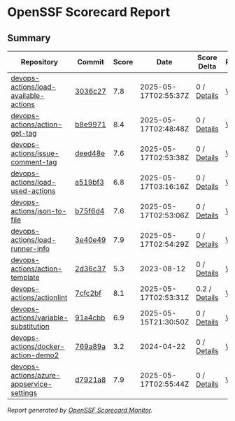 # OpenSSF Scorecard Report

## Summary

| Repository | Commit | Score | Date | Score Delta | Report | StepSecurity |
| -- | -- | -- | -- | -- | -- | -- |
| [devops-actions/load-available-actions](https://github.com/devops-actions/load-available-actions) | [3036c27](https://github.com/devops-actions/load-available-actions/commit/3036c275cf5c5f5134789496ccfd4edd8b62573a) | 7.8 | 2025-05-17T02:55:37Z | 0 / [Details](https://ossf.github.io/scorecard-visualizer/#/projects/github.com/devops-actions/load-available-actions/compare/96ed1b857da7c499ecbd5d327b1971dfad4ff943/3036c275cf5c5f5134789496ccfd4edd8b62573a) | [View](https://ossf.github.io/scorecard-visualizer/#/projects/github.com/devops-actions/load-available-actions/commit/3036c275cf5c5f5134789496ccfd4edd8b62573a) | [Fix it](https://app.stepsecurity.io/securerepo?repo=devops-actions/load-available-actions) |
| [devops-actions/action-get-tag](https://github.com/devops-actions/action-get-tag) | [b8e9971](https://github.com/devops-actions/action-get-tag/commit/b8e9971f3d2087847233257621b450327ed28bfa) | 8.4 | 2025-05-17T02:48:48Z | 0 / [Details](https://ossf.github.io/scorecard-visualizer/#/projects/github.com/devops-actions/action-get-tag/compare/52aa34b6496726a7a477881854f375221de067b4/b8e9971f3d2087847233257621b450327ed28bfa) | [View](https://ossf.github.io/scorecard-visualizer/#/projects/github.com/devops-actions/action-get-tag/commit/b8e9971f3d2087847233257621b450327ed28bfa) | [Fix it](https://app.stepsecurity.io/securerepo?repo=devops-actions/action-get-tag) |
| [devops-actions/issue-comment-tag](https://github.com/devops-actions/issue-comment-tag) | [deed48e](https://github.com/devops-actions/issue-comment-tag/commit/deed48ec3499a905d703f47ed6075b49476ddfe7) | 7.6 | 2025-05-17T02:53:38Z | 0 / [Details](https://ossf.github.io/scorecard-visualizer/#/projects/github.com/devops-actions/issue-comment-tag/compare/caffba960a2eae312903d35317990ffde2edb809/deed48ec3499a905d703f47ed6075b49476ddfe7) | [View](https://ossf.github.io/scorecard-visualizer/#/projects/github.com/devops-actions/issue-comment-tag/commit/deed48ec3499a905d703f47ed6075b49476ddfe7) | [Fix it](https://app.stepsecurity.io/securerepo?repo=devops-actions/issue-comment-tag) |
| [devops-actions/load-used-actions](https://github.com/devops-actions/load-used-actions) | [a519bf3](https://github.com/devops-actions/load-used-actions/commit/a519bf33f89adf7ea0e77391fe3b672d3a808d40) | 6.8 | 2025-05-17T03:16:16Z | 0 / [Details](https://ossf.github.io/scorecard-visualizer/#/projects/github.com/devops-actions/load-used-actions/compare/b9cc16598fd31325990742f7dc74f6ab3ac92d4c/a519bf33f89adf7ea0e77391fe3b672d3a808d40) | [View](https://ossf.github.io/scorecard-visualizer/#/projects/github.com/devops-actions/load-used-actions/commit/a519bf33f89adf7ea0e77391fe3b672d3a808d40) | [Fix it](https://app.stepsecurity.io/securerepo?repo=devops-actions/load-used-actions) |
| [devops-actions/json-to-file](https://github.com/devops-actions/json-to-file) | [b75f6d4](https://github.com/devops-actions/json-to-file/commit/b75f6d44a0177e9f5ba96d1049f366417fa97d83) | 7.6 | 2025-05-17T02:53:06Z | 0 / [Details](https://ossf.github.io/scorecard-visualizer/#/projects/github.com/devops-actions/json-to-file/compare/da84aed177655bb63f4183768f270595a6b6bf83/b75f6d44a0177e9f5ba96d1049f366417fa97d83) | [View](https://ossf.github.io/scorecard-visualizer/#/projects/github.com/devops-actions/json-to-file/commit/b75f6d44a0177e9f5ba96d1049f366417fa97d83) | [Fix it](https://app.stepsecurity.io/securerepo?repo=devops-actions/json-to-file) |
| [devops-actions/load-runner-info](https://github.com/devops-actions/load-runner-info) | [3e40e49](https://github.com/devops-actions/load-runner-info/commit/3e40e490671f24ed2c9a0e055ae6a81b414942c2) | 7.9 | 2025-05-17T02:54:29Z | 0 / [Details](https://ossf.github.io/scorecard-visualizer/#/projects/github.com/devops-actions/load-runner-info/compare/24af879e34e18ccb8f0b0725ec31929222d8a528/3e40e490671f24ed2c9a0e055ae6a81b414942c2) | [View](https://ossf.github.io/scorecard-visualizer/#/projects/github.com/devops-actions/load-runner-info/commit/3e40e490671f24ed2c9a0e055ae6a81b414942c2) | [Fix it](https://app.stepsecurity.io/securerepo?repo=devops-actions/load-runner-info) |
| [devops-actions/action-template](https://github.com/devops-actions/action-template) | [2d36c37](https://github.com/devops-actions/action-template/commit/2d36c375d37dfe4b9bd08bacb5bae3728b201d2f) | 5.3 | 2023-08-12 | 0 / [Details](https://ossf.github.io/scorecard-visualizer/#/projects/github.com/devops-actions/action-template/compare/2d36c375d37dfe4b9bd08bacb5bae3728b201d2f/2d36c375d37dfe4b9bd08bacb5bae3728b201d2f) | [View](https://ossf.github.io/scorecard-visualizer/#/projects/github.com/devops-actions/action-template/commit/2d36c375d37dfe4b9bd08bacb5bae3728b201d2f) | [Fix it](https://app.stepsecurity.io/securerepo?repo=devops-actions/action-template) |
| [devops-actions/actionlint](https://github.com/devops-actions/actionlint) | [7cfc2bf](https://github.com/devops-actions/actionlint/commit/7cfc2bfc2157bcba2cb2ef756665eb572a3aef2e) | 8.1 | 2025-05-17T02:53:31Z | 0.2 / [Details](https://ossf.github.io/scorecard-visualizer/#/projects/github.com/devops-actions/actionlint/compare/6509352ce8789d1ee6547915a61ceca88f2801a7/7cfc2bfc2157bcba2cb2ef756665eb572a3aef2e) | [View](https://ossf.github.io/scorecard-visualizer/#/projects/github.com/devops-actions/actionlint/commit/7cfc2bfc2157bcba2cb2ef756665eb572a3aef2e) | [Fix it](https://app.stepsecurity.io/securerepo?repo=devops-actions/actionlint) |
| [devops-actions/variable-substitution](https://github.com/devops-actions/variable-substitution) | [91a4cbb](https://github.com/devops-actions/variable-substitution/commit/91a4cbb30d2589ff03ab960e33dc2eaa5e544e8a) | 6.9 | 2025-05-15T21:30:50Z | 0 / [Details](https://ossf.github.io/scorecard-visualizer/#/projects/github.com/devops-actions/variable-substitution/compare/a0b06b2e1f3184e43595d05c363467ae40412fa3/91a4cbb30d2589ff03ab960e33dc2eaa5e544e8a) | [View](https://ossf.github.io/scorecard-visualizer/#/projects/github.com/devops-actions/variable-substitution/commit/91a4cbb30d2589ff03ab960e33dc2eaa5e544e8a) | [Fix it](https://app.stepsecurity.io/securerepo?repo=devops-actions/variable-substitution) |
| [devops-actions/docker-action-demo2](https://github.com/devops-actions/docker-action-demo2) | [769a89a](https://github.com/devops-actions/docker-action-demo2/commit/769a89a797cab9d4e9970ab2577d577f35f57656) | 3.2 | 2024-04-22 | 0 / [Details](https://ossf.github.io/scorecard-visualizer/#/projects/github.com/devops-actions/docker-action-demo2/compare/769a89a797cab9d4e9970ab2577d577f35f57656/769a89a797cab9d4e9970ab2577d577f35f57656) | [View](https://ossf.github.io/scorecard-visualizer/#/projects/github.com/devops-actions/docker-action-demo2/commit/769a89a797cab9d4e9970ab2577d577f35f57656) | [Fix it](https://app.stepsecurity.io/securerepo?repo=devops-actions/docker-action-demo2) |
| [devops-actions/azure-appservice-settings](https://github.com/devops-actions/azure-appservice-settings) | [d7921a8](https://github.com/devops-actions/azure-appservice-settings/commit/d7921a8be0c6a2178aa92af6268bbaa773a5bd76) | 7.9 | 2025-05-17T02:55:44Z | 0 / [Details](https://ossf.github.io/scorecard-visualizer/#/projects/github.com/devops-actions/azure-appservice-settings/compare/2b71d4cb4f848eff6cd36c435dc640743801e6ca/d7921a8be0c6a2178aa92af6268bbaa773a5bd76) | [View](https://ossf.github.io/scorecard-visualizer/#/projects/github.com/devops-actions/azure-appservice-settings/commit/d7921a8be0c6a2178aa92af6268bbaa773a5bd76) | [Fix it](https://app.stepsecurity.io/securerepo?repo=devops-actions/azure-appservice-settings) |

_Report generated by [OpenSSF Scorecard Monitor](https://github.com/ossf/scorecard-monitor)._
